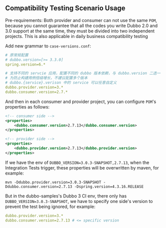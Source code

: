 ## Compatibility Testing Scenario Usage
Pre-requirements: Both provider and consumer can not use the same `POM`, because you cannot guarantee that all the codes you write Dubbo 2.0 and 3.0 support at the same time,  they must be divided into two independent projects. This is also applicable in daily business compatibility testing

Add new grammar to `case-versions.conf`:
```yaml
# 原常规配置
# dubbo.version=[>= 3.3.0]
spring.version=6.*

# 支持不同的 servcie 应用，配置不同的 dubbo 版本依赖，与 dubbo.version 二选一
# 为防止构建用例倍级增长，不建议配置多个版本
# dubbo.{service}.verison 中的 service 可以任意自定义
dubbo.provider.version=3.*
dubbo.consumer.version=2.7.*
```
And then in each consumer and provider project, you can configure `POM`'s properties as follows:
```xml
<!-- consumer side -->
<properties>
    <dubbo.consumer.version>2.7.13</dubbo.consumer.version>
</properties>

<!-- provider side -->
<properties>
    <dubbo.provider.version>2.7.13</dubbo.provider.version>
</properties>
```

If we have the env of `DUBBO_VERSION=3.0.3-SNAPSHOT,2.7.13`, when the Integration Tests trigger, these properties will be overwritten by maven, for example:
```shell
mvn -Ddubbo.provider.version=3.0.3-SNAPSHOT -Ddubbo.consumer.version=2.7.13 -Dspring.version=4.3.16.RELEASE
```

But in the dubbo-samples's Dubbo 3 CI env, there only has `DUBBO_VERSION=3.0.3-SNAPSHOT`, we have to specify one side's version to prevent the test being ignored, for example:
```yaml
dubbo.provider.version=3.*
dubbo.consumer.version=2.7.13 # <= specific version
```
